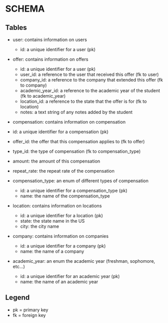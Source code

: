 # SCHEMA

## Tables
- user: contains information on users
  - id: a unique identifier for a user (pk)
  
- offer: contains information on offers
  - id: a unique identifier for a user (pk)
  - user_id: a reference to the user that received this offer (fk to user)
  - company_id: a reference to the company that extended this offer (fk to company)
  - academic_year_id: a reference to the academic year of the student (fk to academic_year)
  - location_id: a reference to the state that the offer is for (fk to location)
  - notes: a text string of any notes added by the student
  
 - compensation: contains information on compensation
  - id: a unique identifier for a compensation (pk)
  - offer_id: the offer that this compensation applies to (fk to offer)
  - type_id: the type of compensation (fk to compensation_type)
  - amount: the amount of this compensation
  - repeat_rate: the repeat rate of the compensation
  
- compensation_type: an enum of different types of compensation
  - id: a unique identifier for a compensation_type (pk)
  - name: the name of the compensation_type

- location: contains information on locations
  - id: a unique identifier for a location (pk)
  - state: the state name in the US
  - city: the city name

- company: contains information on companies
  - id: a unique identifier for a company (pk)
  - name: the name of a company
  
- academic_year: an enum the academic year (freshman, sophomore, etc...)
  - id: a unique identifier for an academic year (pk)
  - name: the name of an academic year
  
 ## Legend
 - pk = primary key
 - fk = foreign key
